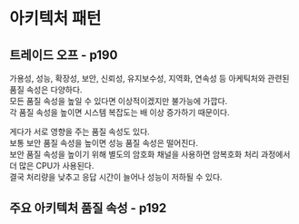 # 아키텍처 패턴

## 트레이드 오프 - p190

가용성, 성능, 확장성, 보안, 신뢰성, 유지보수성, 지역화, 연속성 등 아케틱처와 관련된 품질 속성은 다양하다.  
모든 품질 속성을 높일 수 있다면 이상적이겠지만 불가능에 가깝다.  
각 품질 속성을 높이면 시스템 복잡도는 배 이상 증가하기 때문이다.

게다가 서로 영향을 주는 품질 속성도 있다.  
보통 보안 품질 속성을 높이면 성능 품질 속성은 떨어진다.  
보안 품질 속성을 높이기 위해 별도의 암호화 채널을 사용하면 암복호화 처리 과정에서 더 많은 CPU가 사용된다.  
결국 처리량을 낮추고 응답 시간이 늘어나 성능이 저하될 수 있다.

## 주요 아키텍처 품질 속성 - p192
